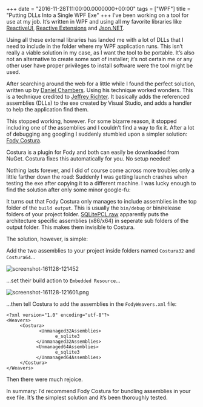 +++
date = "2016-11-28T11:00:00.0000000+00:00"
tags = ["WPF"]
title = "Putting DLLs Into a Single WPF Exe"
+++
I’ve been working on a tool for use at my job. It’s written in WPF and using all my favorite libraries like [ReactiveUI](http://reactiveui.net/), [Reactive Extensions](http://reactivex.io/) and [Json.NET](http://www.newtonsoft.com/json).

Using all these external libraries has landed me with a lot of DLLs that I need to include in the folder where my WPF application runs. This isn’t really a viable solution in my case, as I want the tool to be portable. It’s also not an alternative to create some sort of installer; it’s not certain me or any other user have proper privileges to install software were the tool might be used.

After searching around the web for a little while I found the perfect solution, written up by [Daniel Chambers](http://www.digitallycreated.net/Blog/61/combining-multiple-assemblies-into-a-single-exe-for-a-wpf-application). Using his technique worked wonders. This is a technique credited to [Jeffrey Richter](https://blogs.msdn.microsoft.com/microsoft_press/2010/02/03/jeffrey-richter-excerpt-2-from-clr-via-c-third-edition/). It basically adds the referenced assemblies (DLLs) to the exe created by Visual Studio, and adds a handler to help the application find them.

This stopped working, however. For some bizarre reason, it stopped including one of the assemblies and I couldn’t find a way to fix it. After a lot of debugging ang googling I suddenly stumbled upon a simpler solution: [Fody Costura](https://github.com/Fody/Costura).

Costura is a plugin for Fody and both can easily be downloaded from NuGet. Costura fixes this automatically for you. No setup needed!

Nothing lasts forever, and I did of course come across more troubles only a little farther down the road: Suddenly I was getting launch crashes when testing the exe after copying it to a different machine. I was lucky enough to find the solution after only some minor google-fu:

It turns out that Fody Costura only manages to include assemblies in the top folder of the `build output`. This is usually the `bin/debug` or bin/release folders of your project folder. [SQLitePCL.raw](https://github.com/ericsink/SQLitePCL.raw) apparently puts the architecture specific assemblies (x86/x64) in seperate sub folders of the output folder. This makes them invisible to Costura.

The solution, however, is simple:

Add the two assemblies to your project inside folders named `Costura32` and `Costura64`…

![screenshot-161128-121452](/uploads/screenshot-161128-121452.png)

…set their build action to `Embedded Resource`…

![screenshot-161128-121601.png](/uploads/screenshot-161128-121601.png)

…then tell Costura to add the assemblies in the `FodyWeavers.xml` file:

```
<?xml version="1.0" encoding="utf-8"?>
<Weavers>
     <Costura>
            <Unmanaged32Assemblies>
                  e_sqlite3
           </Unmanaged32Assemblies>
           <Unmanaged64Assemblies>
                  e_sqlite3
           </Unmanaged64Assemblies>
     </Costura>
</Weavers>
```

Then there were much rejoice.

In summary: I’d recommend Fody Costura for bundling assemblies in your exe file. It’s the simplest solution and it’s been thoroughly tested.